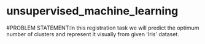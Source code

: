 # unsupervised_machine_learning
#PROBLEM STATEMENT:In this registration task we will predict the optimum number of clusters and represent it visually from given 'Iris' dataset. 
